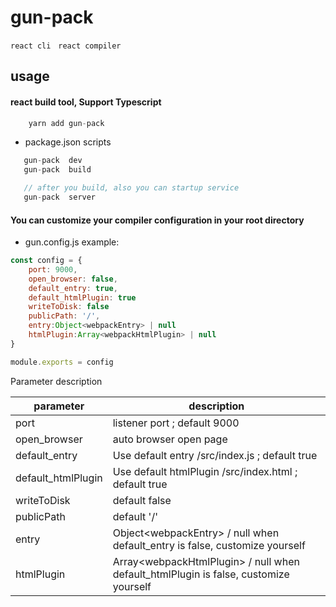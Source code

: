 # gun-pack
`react cli` &nbsp; `react compiler`

## usage
#### react build tool, Support Typescript
```jsx
    yarn add gun-pack 
```

- package.json scripts
```jsx
   gun-pack  dev
   gun-pack  build

   // after you build, also you can startup service
   gun-pack  server
```


#### You can customize your compiler configuration in your root directory
- gun.config.js
example:

```jsx
const config = {
    port: 9000,                         
    open_browser: false,
    default_entry: true,  
    default_htmlPlugin: true  
    writeToDisk: false
    publicPath: '/',
    entry:Object<webpackEntry> | null
    htmlPlugin:Array<webpackHtmlPlugin> | null
}

module.exports = config
```
Parameter description

|   parameter  | description  |
|  ----  | ----  |
| port  |<boolean> listener port ; default 9000 |
| open_browser  |<boolean>  auto browser open page |
| default_entry  |<boolean>  Use default entry /src/index.js ; default true |
| default_htmlPlugin  |<boolean>  Use default htmlPlugin /src/index.html ; default true |
| writeToDisk  | <boolean> default false |
| publicPath  | <string> default '/' |
| entry  | Object\<webpackEntry\> / null when default_entry is false, customize yourself |
| htmlPlugin  | Array\<webpackHtmlPlugin\> / null when default_htmlPlugin is false, customize yourself |



